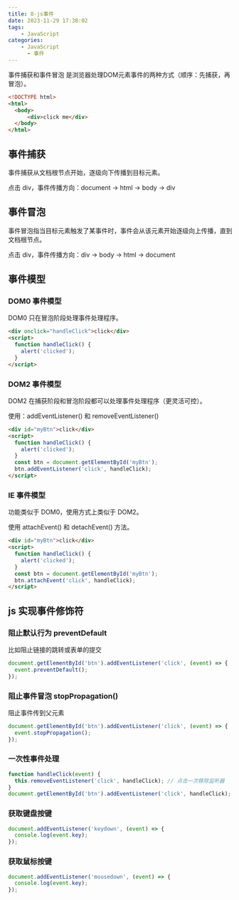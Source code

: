 ```yaml
---
title: 8-js事件
date: 2023-11-29 17:38:02
tags:
    - JavaScript
categories:
    - JavaScript
      - 事件
---
```


事件捕获和事件冒泡 是浏览器处理DOM元素事件的两种方式（顺序：先捕获，再冒泡）。

``` html
<!DOCTYPE html>
<html>
  <body>
      <div>click me</div>
  </body>
</html>
```

## 事件捕获

事件捕获从文档根节点开始，逐级向下传播到目标元素。

点击 div，事件传播方向：document -> html -> body -> div

## 事件冒泡

事件冒泡指当目标元素触发了某事件时，事件会从该元素开始逐级向上传播，直到文档根节点。

点击 div，事件传播方向：div -> body -> html -> document

## 事件模型

### DOM0 事件模型

DOM0 只在冒泡阶段处理事件处理程序。

``` html
<div onclick="handleClick">click</div>
<script>
  function handleClick() {
    alert('clicked');
  }
</script>
```

### DOM2 事件模型

DOM2 在捕获阶段和冒泡阶段都可以处理事件处理程序（更灵活可控）。

使用：addEventListener() 和 removeEventListener()

``` html
<div id="myBtn">click</div>
<script>
  function handleClick() {
    alert('clicked');
  }
  const btn = document.getElementById('myBtn');
  btn.addEventListener('click', handleClick);
</script>
```

### IE 事件模型

功能类似于 DOM0，使用方式上类似于 DOM2。

使用 attachEvent() 和 detachEvent() 方法。

``` html
<div id="myBtn">click</div>
<script>
  function handleClick() {
    alert('clicked');
  }
  const btn = document.getElementById('myBtn');
  btn.attachEvent('click', handleClick);
</script>
```

## js 实现事件修饰符

### 阻止默认行为 preventDefault

比如阻止链接的跳转或表单的提交

``` js
document.getElementById('btn').addEventListener('click', (event) => {
  event.preventDefault();
});
```

### 阻止事件冒泡 stopPropagation()

阻止事件传到父元素

``` js
document.getElementById('btn').addEventListener('click', (event) => {
  event.stopPropagation();
});
```

### 一次性事件处理

``` js
function handleClick(event) {
  this.removeEventListener('click', handleClick); // 点击一次移除监听器
}
document.getElementById('btn').addEventListener('click', handleClick);
```

### 获取键盘按键

``` js
document.addEventListener('keydown', (event) => {
  console.log(event.key);
});
```

### 获取鼠标按键

``` js
document.addEventListener('mousedown', (event) => {
  console.log(event.key);
});
```
